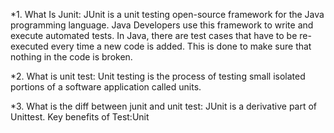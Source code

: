 *1. What Is Junit:
JUnit is a unit testing open-source framework for the Java programming language. Java Developers use this framework to write and execute automated tests. In Java, there are test cases that have to be re-executed every time a new code is added. This is done to make sure that nothing in the code is broken.

*2. What is unit test:
Unit testing is the process of testing small isolated portions of a software application called units.

*3. What is the diff between junit and unit test:
JUnit is a derivative part of Unittest.
Key benefits of Test:Unit
